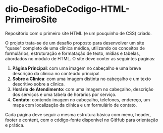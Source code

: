 # dio-DesafioDeCodigo-HTML-PrimeiroSite
Repositório com o primeiro site HTML (e um pouquinho de CSS) criado.


O projeto trata-se de um desafio proposto para desenvolver um site "quase" completo de uma clínica médica, utilizando os conceitos de formulários, estruturação e formatação de texto, mídias e tabelas, abordados no módulo de HTML. O site deve conter as seguintes páginas:

1. **Página Principal**: com uma imagem no cabeçalho e uma breve descrição da clínica no conteúdo principal.
2. **Sobre a Clínica**: com uma imagem distinta no cabeçalho e um texto descritivo sobre a clínica.
3. **Horário de Atendimento**: com uma imagem no cabeçalho, descrição dos serviços e uma tabela de horários por serviço.
4. **Contato**: contendo imagem no cabeçalho, telefones, endereço, um mapa com localização da clínica e um formulário de contato.

Cada página deve seguir a mesma estrutura básica com menu, header, footer e content, com o código-fonte disponível no GitHub para orientação e prática.

